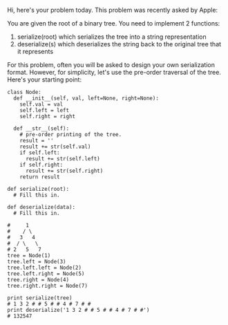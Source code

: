 Hi, here's your problem today. This problem was recently asked by Apple:

You are given the root of a binary tree. You need to implement 2 functions:

1. serialize(root) which serializes the tree into a string representation
2. deserialize(s) which deserializes the string back to the original tree that it represents

For this problem, often you will be asked to design your own serialization format. However, for simplicity, let's use the pre-order traversal of the tree. Here's your starting point:
```
class Node:
  def __init__(self, val, left=None, right=None):
    self.val = val
    self.left = left
    self.right = right

  def __str__(self):
    # pre-order printing of the tree.
    result = ''
    result += str(self.val)
    if self.left:
      result += str(self.left)
    if self.right:
      result += str(self.right)
    return result

def serialize(root):
  # Fill this in.

def deserialize(data):
  # Fill this in.

#     1
#    / \
#   3   4
#  / \   \
# 2   5   7
tree = Node(1)
tree.left = Node(3)
tree.left.left = Node(2)
tree.left.right = Node(5)
tree.right = Node(4)
tree.right.right = Node(7)

print serialize(tree)
# 1 3 2 # # 5 # # 4 # 7 # #
print deserialize('1 3 2 # # 5 # # 4 # 7 # #')
# 132547
```
